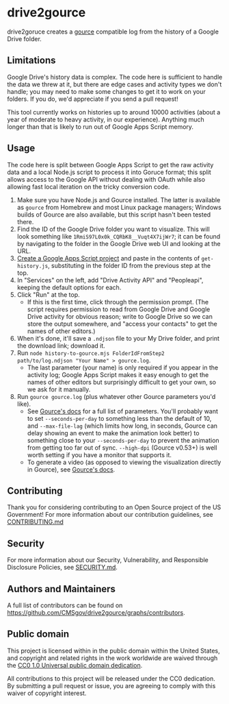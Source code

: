 # drive2gource

drive2goruce creates a [gource](https://gource.io) compatible log from the history of a Google Drive folder.

## Limitations

Google Drive's history data is complex. The code here is sufficient to handle the data we threw at it, but there are edge cases and activity types we don't handle; you may need to make some changes to get it to work on your folders. If you do, we'd appreciate if you send a pull request!

This tool currently works on histories up to around 10000 activities (about a year of moderate to heavy activity, in our experience). Anything much longer than that is likely to run out of Google Apps Script memory.

## Usage

The code here is split between Google Apps Script to get the raw activity data and a local Node.js script to process it into Goruce format; this split allows access to the Google API without dealing with OAuth while also allowing fast local iteration on the tricky conversion code.

1. Make sure you have Node.js and Gource installed. The latter is available as `gource` from Homebrew and most Linux package managers; Windows builds of Gource are also available, but this script hasn't been tested there.
2. Find the ID of the Google Drive folder you want to visualize. This will look something like `1RmiS97L0x0k_CQRbK8__Vuqt4X7ijWr7`; it can be found by navigating to the folder in the Google Drive web UI and looking at the URL.
3. [Create a Google Apps Script project](https://script.google.com/home) and paste in the contents of `get-history.js`, substituting in the folder ID from the previous step at the top.
4. In "Services" on the left, add "Drive Activity API" and "Peopleapi", keeping the default options for each.
5. Click "Run" at the top.
   - If this is the first time, click through the permission prompt. (The script requires permission to read from Google Drive and Google Drive activity for obvious reason; write to Google Drive so we can store the output somewhere, and "access your contacts" to get the names of other editors.)
6. When it's done, it'll save a `.ndjson` file to your My Drive folder, and print the download link; download it.
7. Run `node history-to-gource.mjs FolderIdFromStep2 path/to/log.ndjson "Your Name" > gource.log`.
   - The last parameter (your name) is only required if you appear in the activity log; Google Apps Script makes it easy enough to get the names of other editors but surprisingly difficult to get your own, so we ask for it manually.
8. Run `gource gource.log` (plus whatever other Gource parameters you'd like).
   - See [Gource's docs](https://github.com/acaudwell/Gource) for a full list of parameters. You'll probably want to set `--seconds-per-day` to something less than the default of 10, and `--max-file-lag` (which limits how long, in seconds, Gource can delay showing an event to make the animation look better) to something close to your `--seconds-per-day` to prevent the animation from getting too far out of sync. `--high-dpi` (Gource v0.53+) is well worth setting if you have a monitor that supports it.
   - To generate a video (as opposed to viewing the visualization directly in Gource), see [Gource's docs](https://github.com/acaudwell/Gource/wiki/Videos#ffmpeg-using-x264-codec).

## Contributing

Thank you for considering contributing to an Open Source project of the US
Government! For more information about our contribution guidelines, see
[CONTRIBUTING.md](CONTRIBUTING.md)

## Security

For more information about our Security, Vulnerability, and Responsible
Disclosure Policies, see [SECURITY.md](SECURITY.md).

## Authors and Maintainers

A full list of contributors can be found on https://github.com/CMSgov/drive2gource/graphs/contributors.

## Public domain

This project is licensed within in the public domain within the United States,
and copyright and related rights in the work worldwide are waived through the
[CC0 1.0 Universal public domain
dedication](https://creativecommons.org/publicdomain/zero/1.0/).

All contributions to this project will be released under the CC0 dedication. By
submitting a pull request or issue, you are agreeing to comply with this waiver
of copyright interest.
